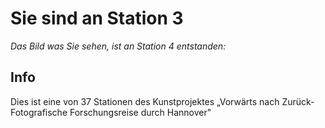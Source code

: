 # Sie sind an Station 3

*Das Bild was Sie sehen, ist an Station 4 entstanden:*

## Info

Dies ist eine von 37 Stationen des Kunstprojektes „Vorwärts nach Zurück- Fotografische Forschungsreise durch Hannover"
